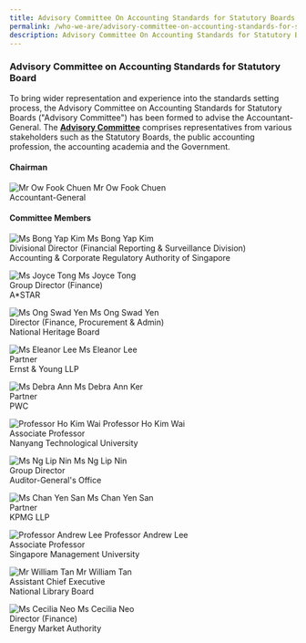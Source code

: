 ```yaml
---
title: Advisory Committee On Accounting Standards for Statutory Boards
permalink: /who-we-are/advisory-committee-on-accounting-standards-for-statutory-boards/
description: Advisory Committee On Accounting Standards for Statutory Boards
---
```

### Advisory Committee on Accounting Standards for Statutory Board

  

To bring wider representation and experience into the standards setting process, the Advisory Committee on Accounting Standards for Statutory Boards ("Advisory Committee") has been formed to advise the Accountant-General. The **[Advisory Committee](/who-we-are/objectives-of-advisory-committee/)** comprises representatives from various stakeholders such as the Statutory Boards, the public accounting profession, the accounting academia and the Government.

#### Chairman

![Mr Ow Fook Chuen](/images/Images/Default%20Source/Who%20We%20Are/ow-fook-chuen.jpg)
Mr Ow Fook Chuen  
Accountant-General

#### Committee Members

![Ms Bong Yap Kim](/images/Images/Default%20Source/Default%20Album/bong-yap-kim.jpg)
Ms Bong Yap Kim   
Divisional Director (Financial Reporting & Surveillance Division)  
Accounting & Corporate Regulatory Authority of Singapore

![Ms Joyce Tong](/images/Images/Default%20Source/Default%20Album/joyce-tong2b08ec5d04974b849080f0c1406fd71d.jpg)
Ms Joyce Tong  
Group Director (Finance)  
A\*STAR

![Ms Ong Swad Yen](/images/Images/Default%20Source/Who%20We%20Are/ms-ong-swad-wen.jpg)
Ms Ong Swad Yen  
Director (Finance, Procurement & Admin)  
National Heritage Board

![Ms Eleanor Lee](/images/Images/Default%20Source/Who%20We%20Are/eleanor-lee.jpg)
Ms Eleanor Lee  
Partner  
Ernst & Young LLP

![Ms Debra Ann](/images/Images/Default%20Source/Default%20Album/debra-ann-ker9b7cf1f829f640cf9d0f6806526c4f89.jpg)
Ms Debra Ann Ker  
Partner  
PWC

![Professor Ho Kim Wai](/images/Images/Default%20Source/Who%20We%20Are/ho-kim-wai.jpg)
Professor Ho Kim Wai  
Associate Professor  
Nanyang Technological University

![Ms Ng Lip Nin](/images/Images/Default%20Source/Who%20We%20Are/ng-lip-nin.jpg)
Ms Ng Lip Nin  
Group Director  
Auditor-General's Office

![Ms Chan Yen San](/images/Images/Default%20Source/Default%20Album/chan-yen-san.jpg)
Ms Chan Yen San  
Partner  
KPMG LLP

![Professor Andrew Lee](/images/Images/Default%20Source/Who%20We%20Are/andrew-lee.jpeg)
Professor Andrew Lee  
Associate Professor   
Singapore Management University

![Mr William Tan](/images/Images/Default%20Source/Default%20Album/mr-william-tan.jpg)
Mr William Tan   
Assistant Chief Executive  
National Library Board

![Ms Cecilia Neo](/images/Images/Default%20Source/Who%20We%20Are/cecilia-neo_corporate-photo_sep-2022.jpg)
Ms Cecilia Neo  
Director (Finance)  
Energy Market Authority